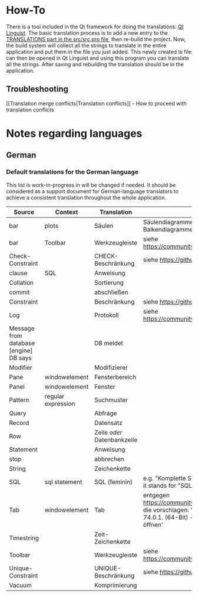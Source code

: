 # How-To

There is a tool included in the Qt framework for doing the translations: [Qt Linguist](http://doc.qt.io/qt-5/qtlinguist-index.html). The basic translation process is to add a new entry to the [TRANSLATIONS part in the src/src.pro file](https://github.com/sqlitebrowser/sqlitebrowser/blob/988f200e12bf56b1a008677d3da1570c9518c2d4/src/src.pro#L170), then re-build the project. Now, the build system will collect all the strings to translate in the entire application and put them in the file you just added. This newly created ts file can then be opened in Qt Linguist and using this program you can translate all the strings. After saving and rebuilding the translation should be in the application.

## Troubleshooting
[[Translation merge conflicts|Translation conflicts]] - How to proceed with translation conflicts

# Notes regarding languages

## German

### Default translations for the German language

This list is work-in-progress in will be changed if needed. It should be considered as a support document for German-language translators to achieve a consistent translation throughout the whole application.

| Source | Context | Translation | Notes |
|--------|---------|-------------|-------|
| bar | plots| Säulen | Säulendiagramme ordnen die Werte von oben nach unten, Balkendiagramme von rechts nach links |
| bar | Toolbar | Werkzeugleiste | siehe https://community.kde.org/KDE_Localization/de/StandardUebersetzungen |
| Check-Constraint || CHECK-Beschränkung | siehe https://github.com/sqlitebrowser/sqlitebrowser/pull/2193 |
| clause | SQL | Anweisung ||
| Collation || Sortierung ||
| commit || abschließen ||
| Constraint || Beschränkung | siehe https://github.com/sqlitebrowser/sqlitebrowser/pull/2193 |
| Log || Protokoll | siehe https://community.kde.org/KDE_Localization/de/StandardUebersetzungen |
| Message from database [engine]<br>DB says || DB meldet ||
| Modifier || Modifizierer ||
| Pane | windowelement | Fensterbereich ||
| Panel | windowelement | Fenster ||
| Pattern | regular expression | Suchmuster ||
| Query || Abfrage ||
| Record || Datensatz ||
| Row || Zeile *oder* Datenbankzeile ||
| Statement || Anweisung ||
| stop || abbrechen ||
| String || Zeichenkette ||
| SQL |sql statement| SQL (feminin) | e.g. "Komplette SQL ausführen" instead of "Komplettes SQL ausführen" as it stands for "SQL-Anweisung".|
| Tab | windowelement | Tab|entgegen https://community.kde.org/KDE_Localization/de/StandardUebersetzungen, die vorschlagen: 'Karteikarte' sondern analog Mozilla Firefox Browser - 74.0.1. (64-Bit) - die zum Beispiel übersetzen: 'Strg+T: Neuen Tab öffnen'
| Timestring || Zeit-Zeichenkette||
| Toolbar || Werkzeugleiste | siehe https://community.kde.org/KDE_Localization/de/StandardUebersetzungen |
| Unique-Constraint || UNIQUE-Beschränkung | siehe https://github.com/sqlitebrowser/sqlitebrowser/pull/2193 |
| Vacuum || Komprimierung ||